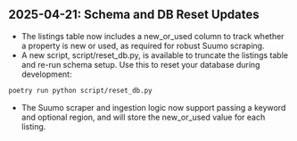## 2025-04-21: Schema and DB Reset Updates

- The listings table now includes a new_or_used column to track whether a property is new or used, as required for robust Suumo scraping.
- A new script, script/reset_db.py, is available to truncate the listings table and re-run schema setup. Use this to reset your database during development:

```bash
poetry run python script/reset_db.py
```

- The Suumo scraper and ingestion logic now support passing a keyword and optional region, and will store the new_or_used value for each listing.
